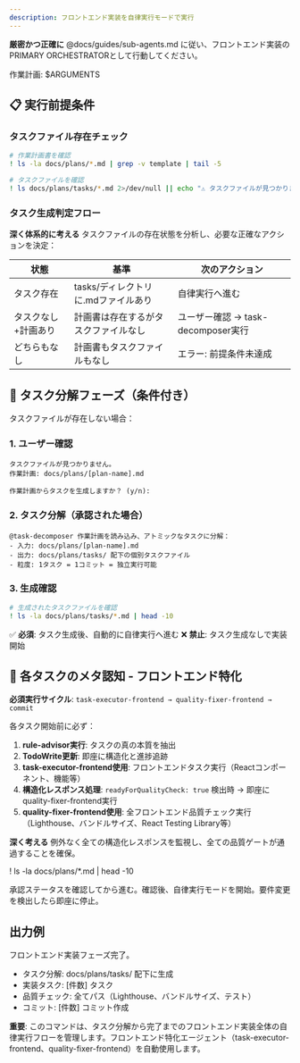 ```yaml
---
description: フロントエンド実装を自律実行モードで実行
---
```


**厳密かつ正確に** @docs/guides/sub-agents.md に従い、フロントエンド実装のPRIMARY ORCHESTRATORとして行動してください。

作業計画: $ARGUMENTS

## 📋 実行前提条件

### タスクファイル存在チェック
```bash
# 作業計画書を確認
! ls -la docs/plans/*.md | grep -v template | tail -5

# タスクファイルを確認
! ls docs/plans/tasks/*.md 2>/dev/null || echo "⚠️ タスクファイルが見つかりません"
```

### タスク生成判定フロー

**深く体系的に考える** タスクファイルの存在状態を分析し、必要な正確なアクションを決定：

| 状態 | 基準 | 次のアクション |
|------|------|--------------|
| タスク存在 | tasks/ディレクトリに.mdファイルあり | 自律実行へ進む |
| タスクなし+計画あり | 計画書は存在するがタスクファイルなし | ユーザー確認 → task-decomposer実行 |
| どちらもなし | 計画書もタスクファイルもなし | エラー: 前提条件未達成 |

## 🔄 タスク分解フェーズ（条件付き）

タスクファイルが存在しない場合：

### 1. ユーザー確認
```
タスクファイルが見つかりません。
作業計画: docs/plans/[plan-name].md

作業計画からタスクを生成しますか？ (y/n):
```

### 2. タスク分解（承認された場合）
```
@task-decomposer 作業計画を読み込み、アトミックなタスクに分解：
- 入力: docs/plans/[plan-name].md
- 出力: docs/plans/tasks/ 配下の個別タスクファイル
- 粒度: 1タスク = 1コミット = 独立実行可能
```

### 3. 生成確認
```bash
# 生成されたタスクファイルを確認
! ls -la docs/plans/tasks/*.md | head -10
```

✅ **必須**: タスク生成後、自動的に自律実行へ進む
❌ **禁止**: タスク生成なしで実装開始

## 🧠 各タスクのメタ認知 - フロントエンド特化
**必須実行サイクル**: `task-executor-frontend → quality-fixer-frontend → commit`

各タスク開始前に必ず：
1. **rule-advisor実行**: タスクの真の本質を抽出
2. **TodoWrite更新**: 即座に構造化と進捗追跡
3. **task-executor-frontend使用**: フロントエンドタスク実行（Reactコンポーネント、機能等）
4. **構造化レスポンス処理**: `readyForQualityCheck: true` 検出時 → 即座にquality-fixer-frontend実行
5. **quality-fixer-frontend使用**: 全フロントエンド品質チェック実行（Lighthouse、バンドルサイズ、React Testing Library等）

**深く考える** 例外なく全ての構造化レスポンスを監視し、全ての品質ゲートが通過することを確保。

! ls -la docs/plans/*.md | head -10

承認ステータスを確認してから進む。確認後、自律実行モードを開始。要件変更を検出したら即座に停止。

## 出力例
フロントエンド実装フェーズ完了。
- タスク分解: docs/plans/tasks/ 配下に生成
- 実装タスク: [件数] タスク
- 品質チェック: 全てパス（Lighthouse、バンドルサイズ、テスト）
- コミット: [件数] コミット作成

**重要**: このコマンドは、タスク分解から完了までのフロントエンド実装全体の自律実行フローを管理します。フロントエンド特化エージェント（task-executor-frontend、quality-fixer-frontend）を自動使用します。
